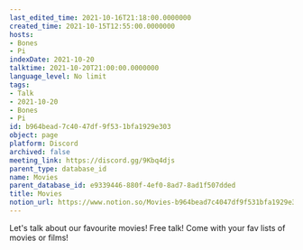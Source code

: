 ```yaml
---
last_edited_time: 2021-10-16T21:18:00.0000000
created_time: 2021-10-15T12:55:00.0000000
hosts:
- Bones
- Pi
indexDate: 2021-10-20
talktime: 2021-10-20T21:00:00.0000000
language_level: No limit
tags:
- Talk
- 2021-10-20
- Bones
- Pi
id: b964bead-7c40-47df-9f53-1bfa1929e303
object: page
platform: Discord
archived: false
meeting_link: https://discord.gg/9Kbq4djs
parent_type: database_id
name: Movies
parent_database_id: e9339446-880f-4ef0-8ad7-8ad1f507dded
title: Movies
notion_url: https://www.notion.so/Movies-b964bead7c4047df9f531bfa1929e303
---
```


Let's talk about our favourite movies!
Free talk! Come with your fav lists of movies or films!


